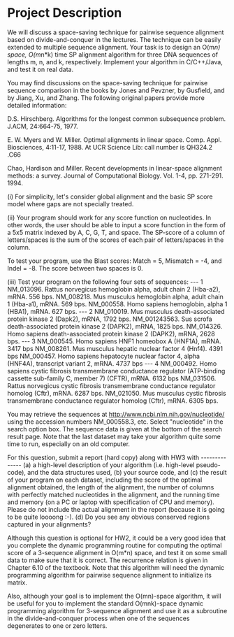 # Project Description

We will discuss a space-saving technique for pairwise sequence alignment
based on divide-and-conquer in the lectures. The technique can be easily
extended to multiple sequence alignment. Your task is to design an
O(m*n) space, O(m*n*k) time SP alignment algorithm for three DNA
sequences of lengths m, n, and k, respectively. Implement your algorithm
in C/C++/Java, and test it on real data.

You may find discussions on the space-saving technique for pairwise 
sequence comparison in the books by Jones and Pevzner, by Gusfield, 
and by Jiang, Xu, and Zhang. The following original papers provide more
detailed information:

D.S. Hirschberg. Algorithms for the longest common subsequence
problem. J.ACM, 24:664-75, 1977.

E. W. Myers and W. Miller. Optimal alignments in linear space.
Comp. Appl. Biosciences, 4:11-17, 1988.
At UCR Science Lib: call number is QH324.2 .C66 

Chao, Hardison and Miller. Recent developments in linear-space
alignment methods: a survey. Journal of Computational Biology.
Vol. 1-4, pp. 271-291. 1994. 

(i)  For simplicity, let's consider global alignment and the basic 
     SP score model where gaps are not specially treated. 

(ii) Your program should work for any score function on nucleotides.
     In other words, the user should be able to input a score function
in the form of a 5x5 matrix indexed by A, C, G, T, and space.
     The SP-score of a column of letters/spaces is the sum of the scores
     of each pair of letters/spaces in the column.

To test your program, use the Blast scores: Match = 5, Mismatch = -4,
and Indel = -8. The score between two spaces is 0.

(iii) Test your program on the following four sets of sequences:
--- 1 
     NM_013096.  Rattus norvegicus hemoglobin alpha, adult chain 2 (Hba-a2),
                 mRNA. 556 bps.
     NM_008218.  Mus musculus hemoglobin alpha, adult chain 1 (Hba-a1), 
                 mRNA. 569 bps.
     NM_000558.  Homo sapiens hemoglobin, alpha 1 (HBA1), mRNA. 627 bps.
--- 2
     NM_010019.  Mus musculus death-associated protein kinase 2 (Dapk2),
                mRNA, 1792 bps.
     NM_001243563. Sus scrofa death-associated protein kinase 2 (DAPK2),
                mRNA, 1825 bps.
     NM_014326. Homo sapiens death-associated protein kinase 2 (DAPK2), 
                mRNA, 2628 bps.
--- 3
     NM_000545. Homo sapiens HNF1 homeobox A (HNF1A), mRNA. 3417 bps
NM_008261. Mus musculus hepatic nuclear factor 4 (Hnf4). 4391 bps
     NM_000457. Homo sapiens hepatocyte nuclear factor 4, alpha (HNF4A), 
                transcript variant 2, mRNA. 4737 bps
--- 4
     NM_000492. Homo sapiens cystic fibrosis transmembrane conductance
                regulator (ATP-binding cassette sub-family C, member 7) 
                (CFTR), mRNA. 6132 bps
     NM_031506. Rattus norvegicus cystic fibrosis transmembrane 
                conductance regulator homolog (Cftr), mRNA. 6287 bps.
     NM_021050. Mus musculus cystic fibrosis transmembrane conductance
                regulator homolog (Cftr), mRNA. 6305 bps.

You may retrieve the sequences at http://www.ncbi.nlm.nih.gov/nucleotide/
using the accession numbers NM_000558.3, etc. Select "nucleotide" in 
the search option box. The sequence data is given at the bottom of 
the search result page. Note that the last dataset may take your algorithm 
quite some time to run, especially on an old computer.

For this question, submit a report (hard copy) along with HW3 with
                                               --------------
(a) a high-level description of your algorithm (i.e. high-level
    pseudo-code), and the data structures used,
(b) your source code, and
(c) the result of your program on each dataset, including the
    score of the optimal alignment obtained, the length of the alignment,
the number of columns with perfectly matched nucleotides in the
alignment, and the running time and memory (on a PC or laptop
    with specification of CPU and memory). Please do not include
the actual alignment in the report (because it is going to be quite
loooong :-). 
(d) Do you see any obvious conserved regions captured in your alignments?

Although this question is optional for HW2, it could be a very good idea
that you complete the dynamic programming routine for computing the 
optimal score of a 3-sequence alignment in O(m*n) space, and test it on
some small data to make sure that it is correct. The recurrence relation is
given in Chapter 6.10 of the textbook. Note that this algorithm will need
the dynamic programming algorithm for pairwise sequence alignment to 
initialize its matrix.

Also, although your goal is to implement the O(mn)-space algorithm, it
will be useful for you to implement the standard O(mnk)-space dynamic 
programming algorithm for 3-sequence alignment and use it as a subroutine 
in the divide-and-conquer process when one of the sequences degenerates 
to one or zero letters.
